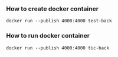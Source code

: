 ### How to create docker container

`docker run --publish 4000:4000 test-back`

### How to run docker container

`docker run --publish 4000:4000 tic-back`